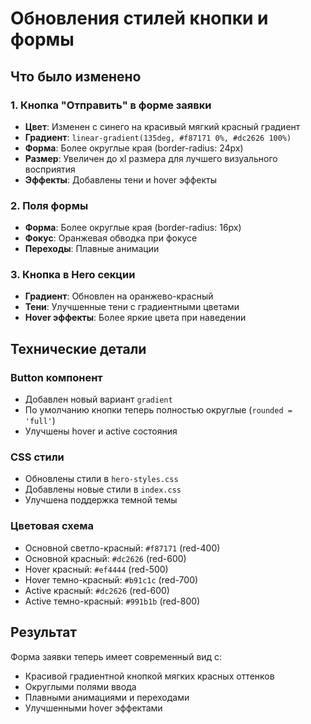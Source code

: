 # Обновления стилей кнопки и формы

## Что было изменено

### 1. Кнопка "Отправить" в форме заявки
- **Цвет**: Изменен с синего на красивый мягкий красный градиент
- **Градиент**: `linear-gradient(135deg, #f87171 0%, #dc2626 100%)`
- **Форма**: Более округлые края (border-radius: 24px)
- **Размер**: Увеличен до xl размера для лучшего визуального восприятия
- **Эффекты**: Добавлены тени и hover эффекты

### 2. Поля формы
- **Форма**: Более округлые края (border-radius: 16px)
- **Фокус**: Оранжевая обводка при фокусе
- **Переходы**: Плавные анимации

### 3. Кнопка в Hero секции
- **Градиент**: Обновлен на оранжево-красный
- **Тени**: Улучшенные тени с градиентными цветами
- **Hover эффекты**: Более яркие цвета при наведении

## Технические детали

### Button компонент
- Добавлен новый вариант `gradient`
- По умолчанию кнопки теперь полностью округлые (`rounded = 'full'`)
- Улучшены hover и active состояния

### CSS стили
- Обновлены стили в `hero-styles.css`
- Добавлены новые стили в `index.css`
- Улучшена поддержка темной темы

### Цветовая схема
- Основной светло-красный: `#f87171` (red-400)
- Основной красный: `#dc2626` (red-600)
- Hover красный: `#ef4444` (red-500)
- Hover темно-красный: `#b91c1c` (red-700)
- Active красный: `#dc2626` (red-600)
- Active темно-красный: `#991b1b` (red-800)

## Результат
Форма заявки теперь имеет современный вид с:
- Красивой градиентной кнопкой мягких красных оттенков
- Округлыми полями ввода
- Плавными анимациями и переходами
- Улучшенными hover эффектами
